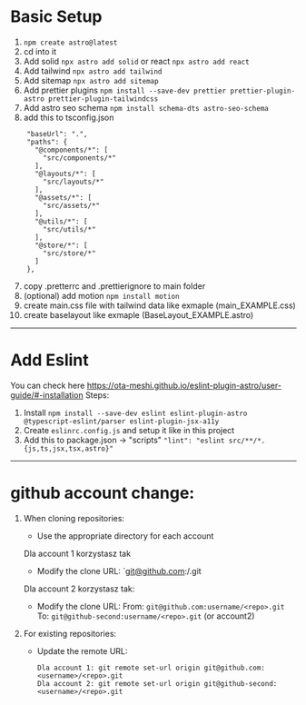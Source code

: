 # Basic Setup
1.  ```npm create astro@latest```
2. cd into it
3. Add solid ```npx astro add solid``` or react ```npx astro add react```
4. Add tailwind ```npx astro add tailwind```
5. Add sitemap ```npx astro add sitemap```
6. Add prettier plugins ```npm install --save-dev prettier prettier-plugin-astro prettier-plugin-tailwindcss```
7. Add astro seo schema ```npm install schema-dts astro-seo-schema```
6. add this to tsconfig.json
```
    "baseUrl": ".",
    "paths": {
      "@components/*": [
        "src/components/*"
      ],
      "@layouts/*": [
        "src/layouts/*"
      ],
      "@assets/*": [
        "src/assets/*"
      ],
      "@utils/*": [
        "src/utils/*"
      ],
      "@store/*": [
        "src/store/*"
      ]
    },
```
7. copy .pretterrc and .prettierignore to main folder
8. (optional) add motion ```npm install motion```
9. create main.css file with tailwind data like exmaple (main_EXAMPLE.css)
10. create baselayout like exmaple (BaseLayout_EXAMPLE.astro)
---
# Add Eslint
You can check here https://ota-meshi.github.io/eslint-plugin-astro/user-guide/#-installation
Steps:
1. Install 
```npm install --save-dev eslint eslint-plugin-astro @typescript-eslint/parser eslint-plugin-jsx-a11y```
3. Create `eslinrc.config.js` and setup it like in this project
4. Add this to package.json -> "scripts" `"lint": "eslint src/**/*.{js,ts,jsx,tsx,astro}"`


---
# github account change:

1. When cloning repositories:
    - Use the appropriate directory for each account
    
    Dla account 1 korzystasz tak
    
    - Modify the clone URL: `git@github.com:<username>/<repo>.git
    
    Dla account 2 korzystasz tak:
    
    - Modify the clone URL:
    From: `git@github.com:username/<repo>.git`
    To: `git@github-second:username/<repo>.git` (or account2)
2. For existing repositories:
    - Update the remote URL:
        
        ```
        Dla account 1: git remote set-url origin git@github.com:<username>/<repo>.git
        Dla account 2: git remote set-url origin git@github-second:<username>/<repo>.git
        
        ```